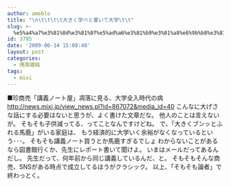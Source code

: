 ```yaml
---
author: ameblo
title: "\n\t\t\t\t大きく学べと書いて大学\t\t"
slug: >-
  %e5%a4%a7%e3%81%8d%e3%81%8f%e5%ad%a6%e3%81%b9%e3%81%a8%e6%9b%b8%e3%81%84%e3%81%a6%e5%a4%a7%e5%ad%a6
id: 3795
date: '2009-06-14 15:08:40'
layout: post
categories:
  - 携帯雑稿
tags:
  - mixi
---
```


■珍商売「講義ノート屋」凋落に見る、大学全入時代の病 http://news.mixi.jp/view_news.pl?id=867072&media_id=40 こんなに大げさな話にする必要はないと思うが、よく書けた文章だな。 他人のことは言えないが。 そもそも子供減ってる、ってことなんですけどね。 で、「大きくブンッとふれる馬鹿」がいる家庭は、 もう経済的に大学いく余裕がなくなっているという･･･。 そもそも講義ノート買うとか馬鹿すぎるでしょ わからないことがあるなら図書館行くか、先生にレポート書いて聞けよ。 いまはメールだってあるんだし。 先生だって、何年前から同じ講義しているんだ、と。 そもそもそんな商売、SNSがある時点で成立してるほうがクラシック。 以上、「そもそも論者」で終わっとく。